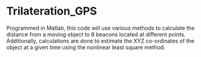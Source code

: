 # Trilateration_GPS
Programmed in Matlab, this code will use various methods to calculate the distance from a moving object to 8 beacons located at different points. Additionally, calculations are done to estimate the XYZ co-ordinates of the object at a given time using the nonlinear least square method. 
